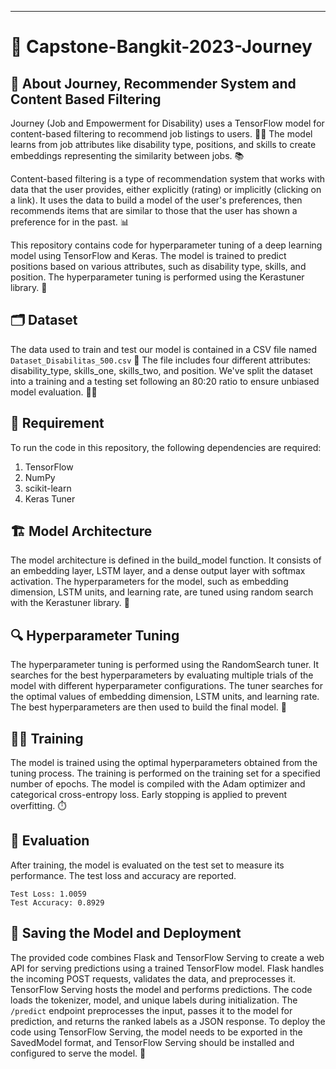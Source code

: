 ---
# 🚀 Capstone-Bangkit-2023-Journey

## 💼 About Journey, Recommender System and Content Based Filtering
Journey (Job and Empowerment for Disability) uses a TensorFlow model for content-based filtering to recommend job listings to users. 👩‍💼 The model learns from job attributes like disability type, positions, and skills to create embeddings representing the similarity between jobs. 📚 

Content-based filtering is a type of recommendation system that works with data that the user provides, either explicitly (rating) or implicitly (clicking on a link). It uses the data to build a model of the user's preferences, then recommends items that are similar to those that the user has shown a preference for in the past. 📊

This repository contains code for hyperparameter tuning of a deep learning model using TensorFlow and Keras. The model is trained to predict positions based on various attributes, such as disability type, skills, and position. The hyperparameter tuning is performed using the Kerastuner library. 🧪

## 🗂 Dataset
The data used to train and test our model is contained in a CSV file named `Dataset_Disabilitas_500.csv` 📝 The file includes four different attributes: disability_type, skills_one, skills_two, and position. We've split the dataset into a training and a testing set following an 80:20 ratio to ensure unbiased model evaluation. 🏋️‍♀️

## 🧰 Requirement
To run the code in this repository, the following dependencies are required:

1. TensorFlow
2. NumPy
3. scikit-learn
4. Keras Tuner

## 🏗 Model Architecture
The model architecture is defined in the build_model function. It consists of an embedding layer, LSTM layer, and a dense output layer with softmax activation. The hyperparameters for the model, such as embedding dimension, LSTM units, and learning rate, are tuned using random search with the Kerastuner library. 🧬

## 🔍 Hyperparameter Tuning
The hyperparameter tuning is performed using the RandomSearch tuner. It searches for the best hyperparameters by evaluating multiple trials of the model with different hyperparameter configurations. The tuner searches for the optimal values of embedding dimension, LSTM units, and learning rate. The best hyperparameters are then used to build the final model. 🎯

## 🏃‍♂️ Training
The model is trained using the optimal hyperparameters obtained from the tuning process. The training is performed on the training set for a specified number of epochs. The model is compiled with the Adam optimizer and categorical cross-entropy loss. Early stopping is applied to prevent overfitting. ⏱️

## 📝 Evaluation
After training, the model is evaluated on the test set to measure its performance. The test loss and accuracy are reported.
``` 
Test Loss: 1.0059 
Test Accuracy: 0.8929 

```

## 💾 Saving the Model and Deployment
The provided code combines Flask and TensorFlow Serving to create a web API for serving predictions using a trained TensorFlow model. Flask handles the incoming POST requests, validates the data, and preprocesses it. TensorFlow Serving hosts the model and performs predictions. The code loads the tokenizer, model, and unique labels during initialization. The `/predict` endpoint preprocesses the input, passes it to the model for prediction, and returns the ranked labels as a JSON response. To deploy the code using TensorFlow Serving, the model needs to be exported in the SavedModel format, and TensorFlow Serving should be installed and configured to serve the model. 🚀
